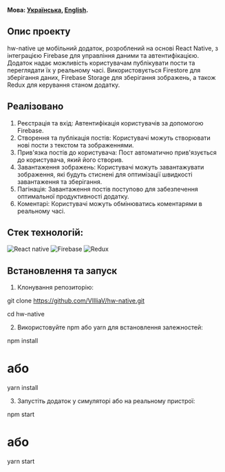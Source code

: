 **Мова: [Українська](README.md), [English](README.en.md).**

## Опис проекту

hw-native це мобільний додаток, розроблений на основі React Native, з інтеграцією Firebase для управління даними та
автентифікацією. Додаток надає можливість користувачам публікувати пости та переглядати їх у реальному часі.
Використовується Firestore для зберігання даних, Firebase Storage для зберігання зображень, а також Redux для керування
станом додатку.

## Реалізовано

1. Реєстрація та вхід: Автентифікація користувачів за допомогою Firebase.
2. Створення та публікація постів: Користувачі можуть створювати нові пости з текстом та зображеннями.
3. Прив'язка постів до користувача: Пост автоматично прив'язується до користувача, який його створив.
4. Завантаження зображень: Користувачі можуть завантажувати зображення, які будуть стиснені для оптимізації швидкості
   завантаження та зберігання.
5. Пагінація: Завантаження постів поступово для забезпечення оптимальної продуктивності додатку.
6. Коментарі: Користувачі можуть обмінюватись коментарями в реальному часі.

## Стек технологій:

![React native](https://img.shields.io/badge/react-%2361DAFB?style=for-the-badge&logo=React&logoColor=white)
![Firebase](https://img.shields.io/badge/firebase-%23DD2C00?style=for-the-badge&logo=firebase&logoColor=white)
![Redux](https://img.shields.io/badge/redux-%23764ABC?style=for-the-badge&logo=Redux&logoColor=white)

## Встановлення та запуск

1. Клонування репозиторію:

git clone https://github.com/VIlliaV/hw-native.git

cd hw-native

2. Використовуйте npm або yarn для встановлення залежностей:

npm install

# або

yarn install

3. Запустіть додаток у симуляторі або на реальному пристрої:

npm start

# або

yarn start

